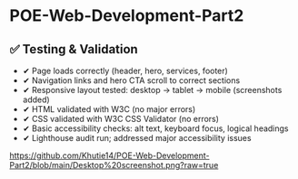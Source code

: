 # POE-Web-Development-Part2
## ✅ Testing & Validation

- ✔ Page loads correctly (header, hero, services, footer)
- ✔ Navigation links and hero CTA scroll to correct sections
- ✔ Responsive layout tested: desktop → tablet → mobile (screenshots added)
- ✔ HTML validated with W3C (no major errors)
- ✔ CSS validated with W3C CSS Validator (no errors)
- ✔ Basic accessibility checks: alt text, keyboard focus, logical headings
- ✔ Lighthouse audit run; addressed major accessibility issues


https://github.com/Khutie14/POE-Web-Development-Part2/blob/main/Desktop%20screenshot.png?raw=true
